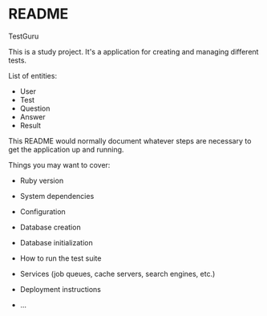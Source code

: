# README
TestGuru

This is a study project. It's a application for creating and managing different tests.

List of entities:
- User
- Test
- Question
- Answer
- Result


This README would normally document whatever steps are necessary to get the
application up and running.

Things you may want to cover:

* Ruby version

* System dependencies

* Configuration

* Database creation

* Database initialization

* How to run the test suite

* Services (job queues, cache servers, search engines, etc.)

* Deployment instructions

* ...

